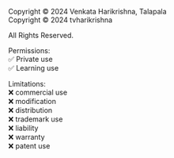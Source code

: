 Copyright © 2024 Venkata Harikrishna, Talapala <br>
Copyright © 2024 tvharikrishna

All Rights Reserved. 

Permissions: <br>
✅ Private use <br>
✅ Learning use <br>

Limitations: <br>
❌ commercial use <br>
❌ modification  <br>
❌ distribution  <br>
❌ trademark use  <br>
❌ liability  <br>
❌ warranty  <br>
❌ patent use <br>
